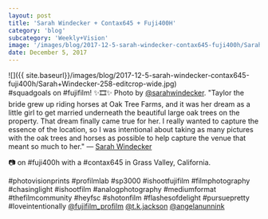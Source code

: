 ```yaml
---
layout: post
title: 'Sarah Windecker + Contax645 + Fuji400H'
category: 'blog'
subcategory: 'Weekly+Vision'
image: '/images/blog/2017-12-5-sarah-windecker-contax645-fuji400h/Sarah+Windecker-258-editcrop-wide.jpg'
date: December 5, 2017
---
```


![]({{ site.baseurl}}/images/blog/2017-12-5-sarah-windecker-contax645-fuji400h/Sarah+Windecker-258-editcrop-wide.jpg)  
#squadgoals on #fujifilm! ✨🎞✨ Photo by [@sarahwindecker](http://www.sarahwindeckerphotography.com/). "Taylor the bride grew up riding horses at Oak Tree Farms, and it was her dream as a little girl to get married underneath the beautiful large oak trees on the property. That dream finally came true for her. I really wanted to capture the essence of the location, so I was intentional about taking as many pictures with the oak trees and horses as possible to help capture the venue that meant so much to her." — [Sarah Windecker](http://www.sarahwindeckerphotography.com/)

📷 on #fuji400h with a #contax645 in Grass Valley, California.

#photovisionprints #profilmlab #sp3000 #ishootfujifilm #filmphotography #chasinglight #ishootfilm #analogphotography #mediumformat #thefilmcommunity #heyfsc #shotonfilm #flashesofdelight #pursuepretty #loveintentionally [@fujifilm_profilm](http://www.fujifilmusa.com/products/film_photography/index.html) [@t.k.jackson](http://www.instagram.com/t.k.jackson/) [@angelanunnink](http://angelanunnink.com/) 

